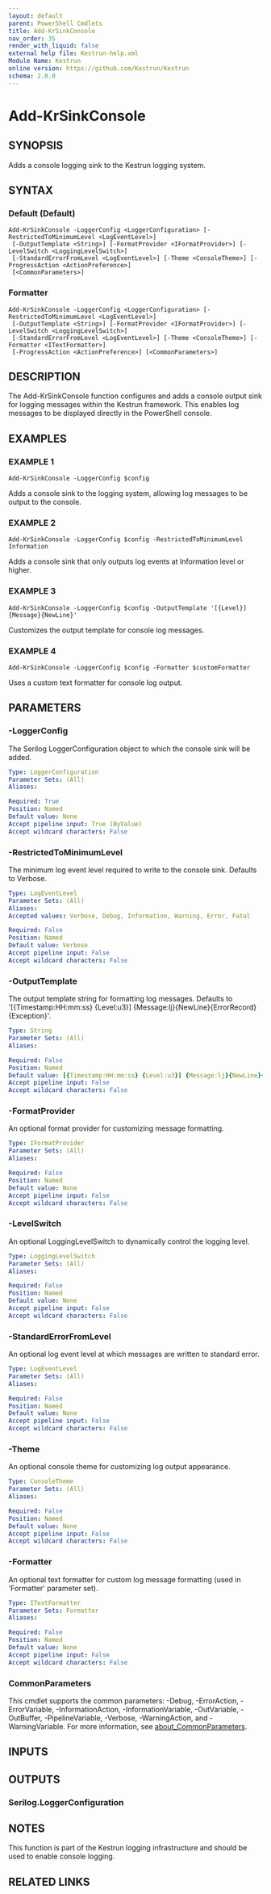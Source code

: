 ```yaml
---
layout: default
parent: PowerShell Cmdlets
title: Add-KrSinkConsole
nav_order: 35
render_with_liquid: false
external help file: Kestrun-help.xml
Module Name: Kestrun
online version: https://github.com/Kestrun/Kestrun
schema: 2.0.0
---
```


# Add-KrSinkConsole

## SYNOPSIS
Adds a console logging sink to the Kestrun logging system.

## SYNTAX

### Default (Default)
```
Add-KrSinkConsole -LoggerConfig <LoggerConfiguration> [-RestrictedToMinimumLevel <LogEventLevel>]
 [-OutputTemplate <String>] [-FormatProvider <IFormatProvider>] [-LevelSwitch <LoggingLevelSwitch>]
 [-StandardErrorFromLevel <LogEventLevel>] [-Theme <ConsoleTheme>] [-ProgressAction <ActionPreference>]
 [<CommonParameters>]
```

### Formatter
```
Add-KrSinkConsole -LoggerConfig <LoggerConfiguration> [-RestrictedToMinimumLevel <LogEventLevel>]
 [-OutputTemplate <String>] [-FormatProvider <IFormatProvider>] [-LevelSwitch <LoggingLevelSwitch>]
 [-StandardErrorFromLevel <LogEventLevel>] [-Theme <ConsoleTheme>] [-Formatter <ITextFormatter>]
 [-ProgressAction <ActionPreference>] [<CommonParameters>]
```

## DESCRIPTION
The Add-KrSinkConsole function configures and adds a console output sink for logging messages within the Kestrun framework.
This enables log messages to be displayed directly in the PowerShell console.

## EXAMPLES

### EXAMPLE 1
```
Add-KrSinkConsole -LoggerConfig $config
```

Adds a console sink to the logging system, allowing log messages to be output to the console.

### EXAMPLE 2
```
Add-KrSinkConsole -LoggerConfig $config -RestrictedToMinimumLevel Information
```

Adds a console sink that only outputs log events at Information level or higher.

### EXAMPLE 3
```
Add-KrSinkConsole -LoggerConfig $config -OutputTemplate '[{Level}] {Message}{NewLine}'
```

Customizes the output template for console log messages.

### EXAMPLE 4
```
Add-KrSinkConsole -LoggerConfig $config -Formatter $customFormatter
```

Uses a custom text formatter for console log output.

## PARAMETERS

### -LoggerConfig
The Serilog LoggerConfiguration object to which the console sink will be added.

```yaml
Type: LoggerConfiguration
Parameter Sets: (All)
Aliases:

Required: True
Position: Named
Default value: None
Accept pipeline input: True (ByValue)
Accept wildcard characters: False
```

### -RestrictedToMinimumLevel
The minimum log event level required to write to the console sink.
Defaults to Verbose.

```yaml
Type: LogEventLevel
Parameter Sets: (All)
Aliases:
Accepted values: Verbose, Debug, Information, Warning, Error, Fatal

Required: False
Position: Named
Default value: Verbose
Accept pipeline input: False
Accept wildcard characters: False
```

### -OutputTemplate
The output template string for formatting log messages.
Defaults to '\[{Timestamp:HH:mm:ss} {Level:u3}\] {Message:lj}{NewLine}{ErrorRecord}{Exception}'.

```yaml
Type: String
Parameter Sets: (All)
Aliases:

Required: False
Position: Named
Default value: [{Timestamp:HH:mm:ss} {Level:u3}] {Message:lj}{NewLine}{ErrorRecord}{Exception}
Accept pipeline input: False
Accept wildcard characters: False
```

### -FormatProvider
An optional format provider for customizing message formatting.

```yaml
Type: IFormatProvider
Parameter Sets: (All)
Aliases:

Required: False
Position: Named
Default value: None
Accept pipeline input: False
Accept wildcard characters: False
```

### -LevelSwitch
An optional LoggingLevelSwitch to dynamically control the logging level.

```yaml
Type: LoggingLevelSwitch
Parameter Sets: (All)
Aliases:

Required: False
Position: Named
Default value: None
Accept pipeline input: False
Accept wildcard characters: False
```

### -StandardErrorFromLevel
An optional log event level at which messages are written to standard error.

```yaml
Type: LogEventLevel
Parameter Sets: (All)
Aliases:

Required: False
Position: Named
Default value: None
Accept pipeline input: False
Accept wildcard characters: False
```

### -Theme
An optional console theme for customizing log output appearance.

```yaml
Type: ConsoleTheme
Parameter Sets: (All)
Aliases:

Required: False
Position: Named
Default value: None
Accept pipeline input: False
Accept wildcard characters: False
```

### -Formatter
An optional text formatter for custom log message formatting (used in 'Formatter' parameter set).

```yaml
Type: ITextFormatter
Parameter Sets: Formatter
Aliases:

Required: False
Position: Named
Default value: None
Accept pipeline input: False
Accept wildcard characters: False
```



### CommonParameters
This cmdlet supports the common parameters: -Debug, -ErrorAction, -ErrorVariable, -InformationAction, -InformationVariable, -OutVariable, -OutBuffer, -PipelineVariable, -Verbose, -WarningAction, and -WarningVariable. For more information, see [about_CommonParameters](http://go.microsoft.com/fwlink/?LinkID=113216).

## INPUTS

## OUTPUTS

### Serilog.LoggerConfiguration
## NOTES
This function is part of the Kestrun logging infrastructure and should be used to enable console logging.

## RELATED LINKS
